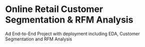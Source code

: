# Online Retail Customer Segmentation & RFM Analysis
Ad End-to-End Project with deployment including EDA, Customer Segmentation and RFM Analysis
